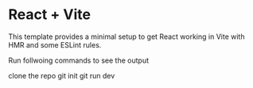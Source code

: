 # React + Vite

This template provides a minimal setup to get React working in Vite with HMR and some ESLint rules.

Run follwoing commands to see the output

clone the repo
git init
git run dev
